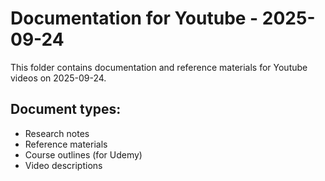 # Documentation for Youtube - 2025-09-24

This folder contains documentation and reference materials for Youtube videos on 2025-09-24.

## Document types:
- Research notes
- Reference materials
- Course outlines (for Udemy)
- Video descriptions

